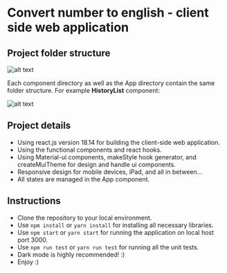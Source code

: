 # Convert number to english - client side web application

## Project folder structure

![alt text](https://res.cloudinary.com/reutby/image/upload/v1615625466/credorax-assignment/project_file_structurepng_vjj5jk.png)


Each component directory as well as the App directory contain the same folder structure.
For example **HistoryList** component:

![alt text](https://res.cloudinary.com/reutby/image/upload/v1615625471/credorax-assignment/component_directory_structute_io9pmx.png)


## Project details

* Using react.js version 18.14 for building the client-side web application.
* Using the functional components and react hooks.
* Using Material-ui components, makeStyle hook generator, and createMuiTheme for design and handle ui components.
* Responsive design for mobile devices, iPad, and all in between...
* All states are managed in the App component.

## Instructions
* Clone the repository to your local environment.
* Use `npm install` or `yarn install` for installing all necessary libraries.
* Use `npm start` or `yarn start` for running the application on local host port 3000.
* Use `npm run test` or `yarn run test` for running all the unit tests.
* Dark mode is highly recommended! :) 
* Enjoy :)
